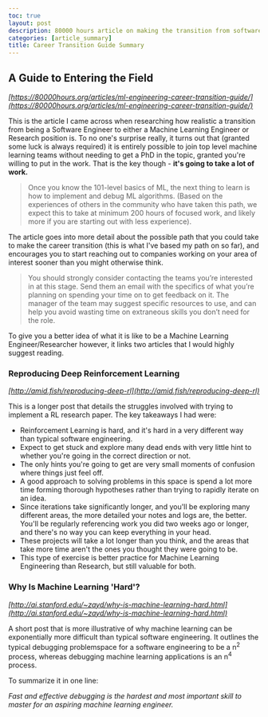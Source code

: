 ```yaml
---
toc: true
layout: post
description: 80000 hours article on making the transition from software engineering to being part of a machine learning team.
categories: [article_summary]
title: Career Transition Guide Summary
---
```



## A Guide to Entering the Field
*[https://80000hours.org/articles/ml-engineering-career-transition-guide/](https://80000hours.org/articles/ml-engineering-career-transition-guide/)*


This is the article I came across when researching how realistic a transition from being a Software Engineer to either a Machine Learning Engineer or Research position is. To no one's surprise really, it turns out that (granted some luck is always required) it is entirely possible to join top level machine learning teams without needing to get a PhD in the topic, granted you're willing to put in the work. That is the key though - **it's going to take a lot of work.**

> Once you know the 101-level basics of ML, the next thing to learn is how to implement and debug ML algorithms. (Based on the experiences of others in the community who have taken this path, we expect this to take at minimum 200 hours of focused work, and likely more if you are starting out with less experience).

The article goes into more detail about the possible path that you could take to make the career transition (this is what I've based my path on so far), and encourages you to start reaching out to companies working on your area of interest sooner than you might otherwise think.

>You should strongly consider contacting the teams you’re interested in at this stage. Send them an email with the specifics of what you’re planning on spending your time on to get feedback on it. The manager of the team may suggest specific resources to use, and can help you avoid wasting time on extraneous skills you don’t need for the role.

To give you a better idea of what it is like to be a Machine Learning Engineer/Researcher however, it links two articles that I would highly suggest reading.

### Reproducing Deep Reinforcement Learning
*[http://amid.fish/reproducing-deep-rl](http://amid.fish/reproducing-deep-rl)*

This is a longer post that details the struggles involved with trying to implement a RL research paper. The key takeaways I had were:
 - Reinforcement Learning is hard, and it's hard in a very different way than typical software engineering.
 - Expect to get stuck and explore many dead ends with very little hint to whether you're going in the correct direction or not.
 - The only hints you're going to get are very small moments of confusion where things just feel off.
 - A good approach to solving problems in this space is spend a lot more time forming thorough hypotheses rather than trying to rapidly iterate on an idea.
 - Since iterations take significantly longer, and you'll be exploring many different areas, the more detailed your notes and logs are, the better. You'll be regularly referencing work you did two weeks ago or longer, and there's no way you can keep everything in your head.
 - These projects will take a lot longer than you think, and the areas that take more time aren't the ones you thought they were going to be.
 - This type of exercise is better practice for Machine Learning Engineering than Research, but still valuable for both.

### Why Is Machine Learning 'Hard'?
*[http://ai.stanford.edu/~zayd/why-is-machine-learning-hard.html](http://ai.stanford.edu/~zayd/why-is-machine-learning-hard.html)*

A short post that is more illustrative of why machine learning can be exponentially more difficult than typical software engineering. It outlines the typical debugging problemspace for a software engineering to be a n<sup>2</sup> process, whereas debugging machine learning applications is an n<sup>4</sup> process.

To summarize it in one line: 

_Fast and effective debugging is the hardest and most important skill to master for an aspiring machine learning engineer._